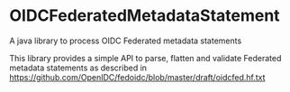 # OIDCFederatedMetadataStatement
A java library to process OIDC Federated metadata statements

This library provides a simple API to parse, flatten and validate Federated metadata statements as described in https://github.com/OpenIDC/fedoidc/blob/master/draft/oidcfed.hf.txt

